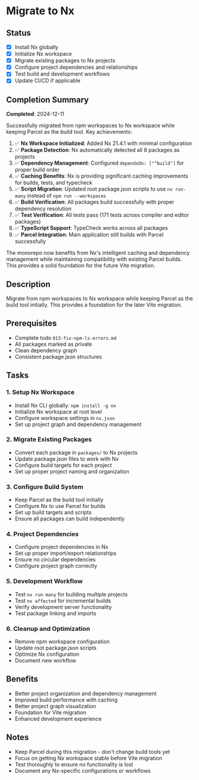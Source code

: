 # Migrate to Nx


## Status
- [x] Install Nx globally
- [x] Initialize Nx workspace
- [x] Migrate existing packages to Nx projects
- [x] Configure project dependencies and relationships
- [x] Test build and development workflows
- [x] Update CI/CD if applicable

## Completion Summary

**Completed**: 2024-12-11

Successfully migrated from npm workspaces to Nx workspace while keeping Parcel as the build tool. Key achievements:

1. ✅ **Nx Workspace Initialized**: Added Nx 21.4.1 with minimal configuration
2. ✅ **Package Detection**: Nx automatically detected all 8 packages as projects
3. ✅ **Dependency Management**: Configured `dependsOn: ["^build"]` for proper build order
4. ✅ **Caching Benefits**: Nx is providing significant caching improvements for builds, tests, and typecheck
5. ✅ **Script Migration**: Updated root package.json scripts to use `nx run-many` instead of `npm run --workspaces`
6. ✅ **Build Verification**: All packages build successfully with proper dependency resolution
7. ✅ **Test Verification**: All tests pass (171 tests across compiler and editor packages)
8. ✅ **TypeScript Support**: TypeCheck works across all packages
9. ✅ **Parcel Integration**: Main application still builds with Parcel successfully

The monorepo now benefits from Nx's intelligent caching and dependency management while maintaining compatibility with existing Parcel builds. This provides a solid foundation for the future Vite migration.

## Description
Migrate from npm workspaces to Nx workspace while keeping Parcel as the build tool initially. This provides a foundation for the later Vite migration.

## Prerequisites
- Complete todo `013-fix-npm-ls-errors.md`
- All packages marked as private
- Clean dependency graph
- Consistent package.json structures

## Tasks

### 1. **Setup Nx Workspace**
- Install Nx CLI globally: `npm install -g nx`
- Initialize Nx workspace at root level
- Configure workspace settings in `nx.json`
- Set up project graph and dependency management

### 2. **Migrate Existing Packages**
- Convert each package in `packages/` to Nx projects
- Update package.json files to work with Nx
- Configure build targets for each project
- Set up proper project naming and organization

### 3. **Configure Build System**
- Keep Parcel as the build tool initially
- Configure Nx to use Parcel for builds
- Set up build targets and scripts
- Ensure all packages can build independently

### 4. **Project Dependencies**
- Configure project dependencies in Nx
- Set up proper import/export relationships
- Ensure no circular dependencies
- Configure project graph correctly

### 5. **Development Workflow**
- Test `nx run-many` for building multiple projects
- Test `nx affected` for incremental builds
- Verify development server functionality
- Test package linking and imports

### 6. **Cleanup and Optimization**
- Remove npm workspace configuration
- Update root package.json scripts
- Optimize Nx configuration
- Document new workflow

## Benefits
- Better project organization and dependency management
- Improved build performance with caching
- Better project graph visualization
- Foundation for Vite migration
- Enhanced development experience

## Notes
- Keep Parcel during this migration - don't change build tools yet
- Focus on getting Nx workspace stable before Vite migration
- Test thoroughly to ensure no functionality is lost
- Document any Nx-specific configurations or workflows 